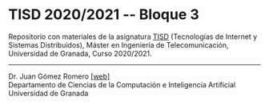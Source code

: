 # TISD 2020/2021 -- Bloque 3
Repositorio con materiales de la asignatura [TISD](https://masteres.ugr.es/telecomunicacion/pages/info_academica/guias_docentes_2020_2021/muit_tisd_2021) (Tecnologías de Internet y Sistemas Distribuidos), Máster en Ingeniería de Telecomunicación, Universidad de Granada, Curso 2020/2021.

<hr/>

Dr. Juan Gómez Romero [[web]](http://decsai.ugr.es/~jgomez) </br>
Departamento de Ciencias de la Computación e Inteligencia Artificial </br>
Universidad de Granada </br>

